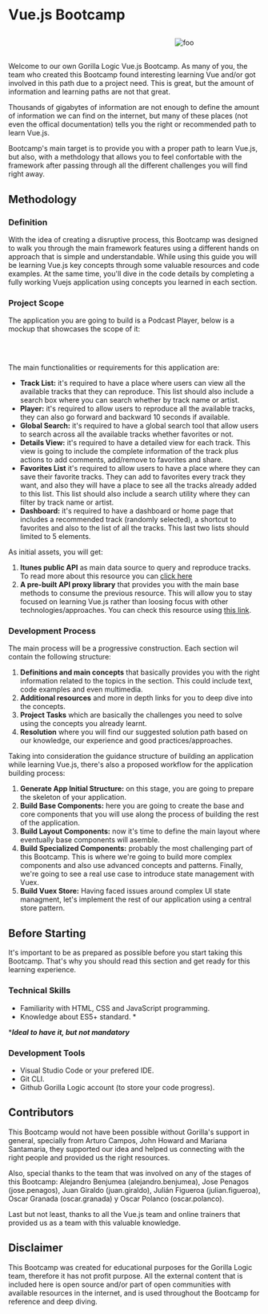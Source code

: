 # Vue.js Bootcamp

<style>
    #container-img{
        display: flex;
        align-items: center;
        justify-content: center;
        margin: 30px;
    }
</style>
<div id="container-img">
    <img :src="$withBase('/vue.png')" style="width: 150px"/>
    <img :src="$withBase('/plus.png')" style="width: 50px"/>
    <img :src="$withBase('/logoBlack.png')" alt="foo" />
</div>

Welcome to our own Gorilla Logic Vue.js Bootcamp. As many of you, the team who created this Bootcamp found interesting learning Vue and/or got involved in this path due to a project need. This is great, but the amount of information and learning paths are not that great.

Thousands of gigabytes of information are not enough to define the amount of information we can find on the internet, but many of these places (not even the offical documentation) tells you the right or recommended path to learn Vue.js.

Bootcamp's main target is to provide you with a proper path to learn Vue.js, but also, with a methdology that allows you to feel confortable with the framework after passing through all the different challenges you will find right away.

## Methodology

### Definition

With the idea of creating a disruptive process, this Bootcamp was designed to walk you through the main framework features using a different hands on approach that is simple and understandable. While using this guide you will be learning Vue.js key concepts through some valuable resources and code examples. At the same time, you'll dive in the code details by completing a fully working Vuejs application using concepts you learned in each section.

### Project Scope

The application you are going to build is a Podcast Player, below is a mockup that showcases the scope of it:

<div id="container-img">
    <img :src="$withBase('/wireframe.png')"/>
</div>

The main functionalities or requirements for this application are:

- **Track List:** it's required to have a place where users can view all the available tracks that they can reproduce. This list should also include a search box where you can search whether by track name or artist.
- **Player:** it's required to allow users to reproduce all the available tracks, they can also go forward and backward 10 seconds if available.
- **Global Search:** it's required to have a global search tool that allow users to search across all the available tracks whether favorites or not.
- **Details View:** it's required to have a detailed view for each track. This view is going to include the complete information of the track plus actions to add comments, add/remove to favorites and share.
- **Favorites List** it's required to allow users to have a place where they can save their favorite tracks. They can add to favorites every track they want, and also they will have a place to see all the tracks already added to this list. This list should also include a search utility where they can filter by track name or artist.
- **Dashboard:** it's required to have a dashboard or home page that includes a recommended track (randomly selected), a shortcut to favorites and also to the list of all the tracks. This last two lists should limited to 5 elements.

As initial assets, you will get:

1. **Itunes public API** as main data source to query and reproduce tracks. To read more about this resource you can [click here](https://affiliate.itunes.apple.com/resources/documentation/itunes-store-web-service-search-api/)
2. **A pre-built API proxy library** that provides you with the main base methods to consume the previous resource. This will allow you to stay focused on learning Vue.js rather than loosing focus with other technologies/approaches. You can check this resource using [this link](https://affiliate.itunes.apple.com/resources/documentation/itunes-store-web-service-search-api/).

### Development Process

The main process will be a progressive construction. Each section wil contain the following structure:

1. **Definitions and main concepts** that basically provides you with the right information related to the topics in the section. This could include text, code examples and even multimedia.
2. **Additional resources** and more in depth links for you to deep dive into the concepts.
3. **Project Tasks** which are basically the challenges you need to solve using the concepts you already learnt.
4. **Resolution** where you will find our suggested solution path based on our knowledge, our experience and good practices/approaches.

Taking into consideration the guidance structure of building an application while learning Vue.js, there's also a proposed workflow for the application building process:

1. **Generate App Initial Structure:** on this stage, you are going to prepare the skeleton of your application.
2. **Build Base Components:** here you are going to create the base and core components that you will use along the process of building the rest of the application.
3. **Build Layout Components:** now it's time to define the main layout where eventually base components will asemble.
4. **Build Specialized Components:** probably the most challenging part of this Bootcamp. This is where we're going to build more complex components and also use advanced concepts and patterns. Finally, we're going to see a real use case to introduce state management with Vuex.
5. **Build Vuex Store:** Having faced issues around complex UI state managment, let's implement the rest of our application using a central store pattern.

## Before Starting

It's important to be as prepared as possible before you start taking this Bootcamp. That's why you should read this section and get ready for this learning experience.

### Technical Skills

- Familiarity with HTML, CSS and JavaScript programming.
- Knowledge about ES5+ standard. \*

\***_Ideal to have it, but not mandatory_**

### Development Tools

- Visual Studio Code or your prefered IDE.
- Git CLI.
- Github Gorilla Logic account (to store your code progress).

## Contributors

This Bootcamp would not have been possible without Gorilla's support in general, specially from Arturo Campos, John Howard and Mariana Santamaria, they supported our idea and helped us connecting with the right people and provided us the right resources.

Also, special thanks to the team that was involved on any of the stages of this Bootcamp: Alejandro Benjumea (alejandro.benjumea), Jose Penagos (jose.penagos), Juan Giraldo (juan.giraldo), Julián Figueroa (julian.figueroa), Oscar Granada (oscar.granada) y Oscar Polanco (oscar.polanco).

Last but not least, thanks to all the Vue.js team and online trainers that provided us as a team with this valuable knowledge.

## Disclaimer

This Bootcamp was created for educational purposes for the Gorilla Logic team, therefore it has not profit purpose. All the external content that is included here is open source and/or part of open communities with available resources in the internet, and is used throughout the Bootcamp for reference and deep diving.